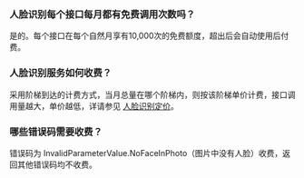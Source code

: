 ### 人脸识别每个接口每月都有免费调用次数吗？
是的。每个接口在每个自然月享有10,000次的免费额度，超出后会自动使用后付费。

### 人脸识别服务如何收费？
采用阶梯到达的计费方式，当月总量在哪个阶梯内，则按该阶梯单价计费，接口调用量越大，单价越低，详请参见 [人脸识别定价](https://cloud.tencent.com/document/product/867/17640)。

### 哪些错误码需要收费？
错误码为 InvalidParameterValue.NoFaceInPhoto（图片中没有人脸）收费，返回其他错误码均不收费。
